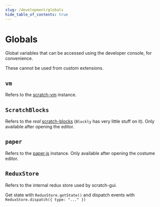 ```yaml
---
slug: /development/globals
hide_table_of_contents: true
---
```


# Globals

Global variables that can be accessed using the developer console, for convenience.

These cannot be used from custom extensions.

## `vm`

Refers to the [scratch-vm](https://github.com/TurboWarp/scratch-vm) instance.

## `ScratchBlocks`

Refers to the *real* [scratch-blocks](https://github.com/TurboWarp/scratch-blocks) (`Blockly` has very little stuff on it). Only available after opening the editor.

## `paper`

Refers to the [paper.js](https://github.com/LLK/paper.js) instance. Only available after opening the costume editor.

## `ReduxStore`

Refers to the internal redux store used by scratch-gui.

Get state with `ReduxStore.getState()` and dispatch events with `ReduxStore.dispatch({ type: "..." })`
